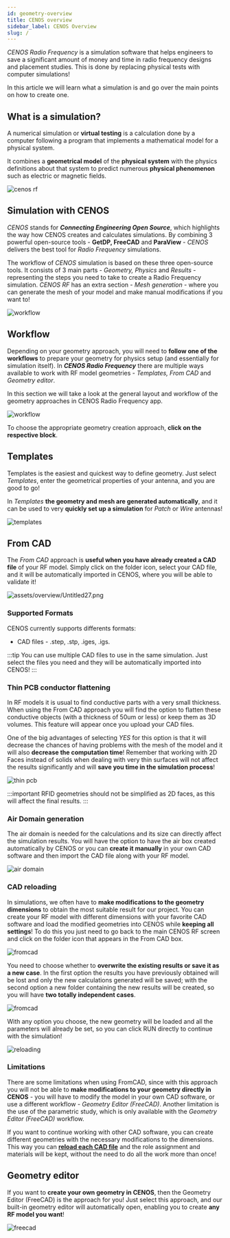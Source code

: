 ```yaml
---
id: geometry-overview
title: CENOS overview
sidebar_label: CENOS Overview
slug: /
---
```


_CENOS Radio Frequency_ is a simulation software that helps engineers to save a significant amount of money and time in radio frequency designs and placement studies. This is done by replacing physical tests with computer simulations!

In this article we will learn what a simulation is and go over the main points on how to create one.



## What is a simulation?

A numerical simulation or **virtual testing** is a calculation done by a computer following a program that implements a mathematical model for a physical system.

It combines a **geometrical model** of the **physical system** with the physics definitions about that system to predict numerous **physical phenomenon** such as electric or magnetic fields.

<p align="center">

![cenos rf](assets/overview/4.png)

</p>



## Simulation with CENOS

_CENOS_ stands for ***Connecting Engineering Open Source***, which highlights the way how CENOS creates and calculates simulations. By combining 3 powerful open-source tools - **GetDP, FreeCAD** and **ParaView** - _CENOS_ delivers the best tool for _Radio Frequency_ simulations.

The workflow of _CENOS_ simulation is based on these three open-source tools. It consists of 3 main parts - _Geometry, Physics_ and _Results_ - representing the steps you need to take to create a Radio Frequency simulation. _CENOS RF_ has an extra section - _Mesh generation_ - where you can generate the mesh of your model and make manual modifications if you want to!

<p align="center">

![workflow](assets/overview/5.png)

</p>



## Workflow 

Depending on your geometry approach, you will need to **follow one of the workflows** to prepare your geometry for physics setup (and essentially for simulation itself). In ***CENOS Radio Frequency*** there are multiple ways available to work with RF model geometries - _Templates, From CAD_ and _Geometry editor_.

In this section we will take a look at the general layout and workflow of the geometry approaches in CENOS Radio Frequency app.

<p align="center">

![workflow](assets/overview/2.png)

</p>

To choose the appropriate geometry creation approach, **click on the respective block**.



## Templates

Templates is the easiest and quickest way to define geometry. Just select *Templates*, enter the geometrical properties of your antenna, and you are good to go! 

In *Templates* **the geometry and mesh are generated automatically**, and it can be used to very **quickly set up a simulation** for *Patch* or *Wire* antennas!

<p align="center">

![templates](assets/overview/1.png)

</p>

## From CAD

The *From CAD* approach is **useful when you have already created a CAD file** of your RF model. Simply click on the folder icon, select your CAD file, and it will be automatically imported in CENOS, where you will be able to validate it!

<p align="center">

![assets/overview/Untitled27.png](assets/overview/3.png)

</p>


### Supported Formats 

CENOS currently supports differents formats:
- CAD files - .step, .stp, .iges, .igs.

:::tip
You can use multiple CAD files to use in the same simulation. Just select the files you need and they will be automatically imported into CENOS!
:::



### Thin PCB conductor flattening

In RF models it is usual to find conductive parts with a very small thickness. When using the From CAD approach you will find the option to flatten these conductive objects (with a thickness of 50um or less) or keep them as 3D volumes. This feature will appear once you upload your CAD files. 

One of the big advantages of selecting _YES_ for this option is that it will decrease the chances of having problems with the mesh of the model and it will also **decrease the computation time**! Remember that working with 2D Faces instead of solids when dealing with very thin surfaces will not affect the results significantly and will **save you time in the simulation process**! 

<p align="center">

![thin pcb](assets/overview/6.png)

</p>

:::important
RFID geometries should not be simplified as 2D faces, as this will affect the final results.
:::




### Air Domain generation

The air domain is needed for the calculations and its size can directly affect the simulation results. You will have the option to have the air box created automatically by CENOS or you can **create it manually** in your own CAD software and then import the CAD file along with your RF model.

<p align="center">

![air domain](assets/overview/7.png)

</p>



### CAD reloading

In simulations, we often have to **make modifications to the geometry dimensions** to obtain the most suitable result for our project. You can create your RF model with different dimensions with your favorite CAD software and load the modified geometries into CENOS while **keeping all settings**! To do this you just need to go back to the main CENOS RF screen and click on the folder icon that appears in the From CAD box.

<p align="center">

![fromcad](assets/overview/8.png)

</p>

You need to choose whether to **overwrite the existing results or save it as a new case**. In the first option the results you have previously obtained will be lost and only the new calculations generated will be saved;  with the second option a new folder containing the new results will be created, so you will have **two totally independent cases**.

<p align="center">

![fromcad](assets/overview/9.png)

</p>

With any option you choose, the new geometry will be loaded and all the parameters will already be set, so you can click RUN directly to continue with the simulation!

<p align="center">

![reloading](assets/overview/10.png)

</p>

### Limitations

There are some limitations when using FromCAD, since with this approach you will not be able to **make modifications to your geometry directly in CENOS** - you will have to modify the model in your own CAD software, or use a different workflow - _Geometry Editor (FreeCAD)_. Another limitation is the use of the parametric study, which is only available with the _Geometry Editor (FreeCAD)_ workflow. 

If you want to continue working with other CAD software, you can create different geometries with the necessary modifications to the dimensions. This way you can **[reload each CAD file](geometry-overview#cad-reloading)** and the role assignment and materials will be kept, without the need to do all the work more than once!



## Geometry editor 

If you want to **create your own geometry in CENOS**, then the Geometry Editor (FreeCAD) is the approach for you! Just select this approach, and our built-in geometry editor will automatically open, enabling you to create **any RF model you want**!

<p align="center">

![freecad](assets/overview/11.png)

</p>


